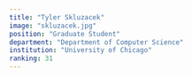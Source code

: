```yaml
---
title: "Tyler Skluzacek"
image: "skluzacek.jpg"
position: "Graduate Student"
department: "Department of Computer Science"
institution: "University of Chicago"
ranking: 31
---
```

